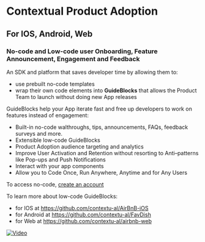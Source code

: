# Contextual Product Adoption

## For IOS, Android, Web

### No-code and Low-code user Onboarding, Feature Announcement, Engagement and Feedback

An SDK and platform that saves developer time by allowing them to:
- use prebuilt no-code templates
- wrap their own code elements into **GuideBlocks** that allows the Product Team to launch without doing new App releases

GuideBlocks help your App iterate fast and free up developers to work on features instead of engagement:

- Built-in no-code walthroughs, tips, announcements, FAQs, feedback surveys and more.
- Extensible low-code GuideBlocks
- Product Adoption audience targeting and analytics
- Improve User Activation and Retention without resorting to Anti–patterns like Pop-ups and Push Notifications
- Interact with your app components
- Allow you to Code Once, Run Anywhere, Anytime and for Any Users

To access no-code, [create an account](https://dashboard.contextu.al/register)

To learn more about low-code GuideBlocks:

- for IOS at https://github.com/contextu-al/AirBnB-iOS
- for Android at https://github.com/contextu-al/FavDish
- for Web at https://github.com/contextu-al/airbnb-web


[![Video](https://i.vimeocdn.com/video/1768561152-e605b806a1b3d931a471131e377904cdbb55b97fcdeeda2bb30882397d4acf1f-d_800x600?r=pad)](https://player.vimeo.com/video/892110184?h=5450aff1d6)



